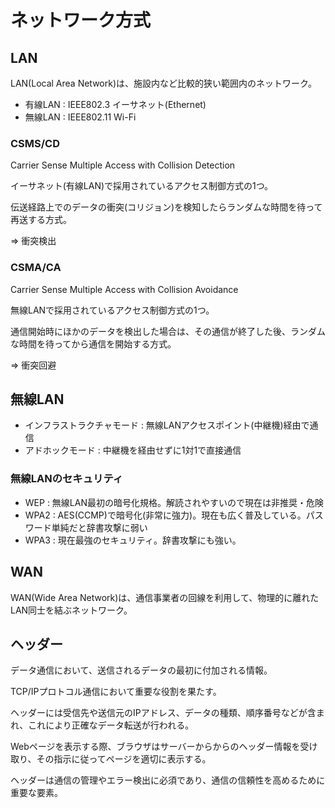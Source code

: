 # ネットワーク方式

## LAN

LAN(Local Area Network)は、施設内など比較的狭い範囲内のネットワーク。

- 有線LAN : IEEE802.3 イーサネット(Ethernet)
- 無線LAN : IEEE802.11 Wi-Fi

### CSMS/CD

Carrier Sense Multiple Access with Collision Detection

イーサネット(有線LAN)で採用されているアクセス制御方式の1つ。

伝送経路上でのデータの衝突(コリジョン)を検知したらランダムな時間を待って再送する方式。

=> 衝突検出

### CSMA/CA

Carrier Sense Multiple Access with Collision Avoidance

無線LANで採用されているアクセス制御方式の1つ。

通信開始時にほかのデータを検出した場合は、その通信が終了した後、ランダムな時間を待ってから通信を開始する方式。

=> 衝突回避

## 無線LAN

- インフラストラクチャモード : 無線LANアクセスポイント(中継機)経由で通信
- アドホックモード : 中継機を経由せずに1対1で直接通信

### 無線LANのセキュリティ

- WEP : 無線LAN最初の暗号化規格。解読されやすいので現在は非推奨・危険
- WPA2 : AES(CCMP)で暗号化(非常に強力)。現在も広く普及している。パスワード単純だと辞書攻撃に弱い
- WPA3 : 現在最強のセキュリティ。辞書攻撃にも強い。

## WAN

WAN(Wide Area Network)は、通信事業者の回線を利用して、物理的に離れたLAN同士を結ぶネットワーク。

## ヘッダー

データ通信において、送信されるデータの最初に付加される情報。

TCP/IPプロトコル通信において重要な役割を果たす。

ヘッダーには受信先や送信元のIPアドレス、データの種類、順序番号などが含まれ、これにより正確なデータ転送が行われる。

Webページを表示する際、ブラウザはサーバーからからのヘッダー情報を受け取り、その指示に従ってページを適切に表示する。

ヘッダーは通信の管理やエラー検出に必須であり、通信の信頼性を高めるために重要な要素。

